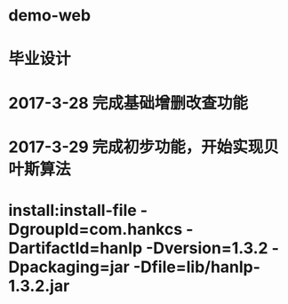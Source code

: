 # demo-web
# 毕业设计
# 2017-3-28 完成基础增删改查功能
# 2017-3-29 完成初步功能，开始实现贝叶斯算法
# install:install-file -DgroupId=com.hankcs -DartifactId=hanlp -Dversion=1.3.2 -Dpackaging=jar -Dfile=lib/hanlp-1.3.2.jar